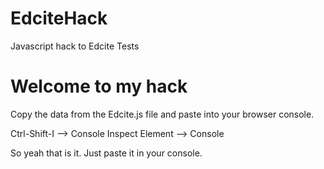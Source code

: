 # EdciteHack
Javascript hack to Edcite Tests
<h1>Welcome to my hack</h1>
Copy the data from the Edcite.js file and paste into your browser console.

Ctrl-Shift-I --> Console
Inspect Element --> Console

So yeah that is it. Just paste it in your console.
